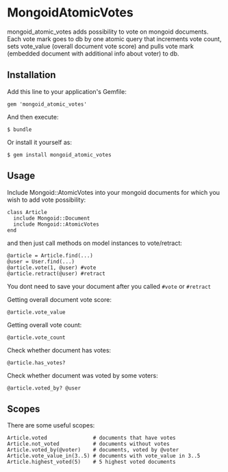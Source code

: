 # MongoidAtomicVotes

mongoid_atomic_votes adds possibility to vote on mongoid documents.
Each vote mark goes to db by one atomic query that increments vote count, sets vote_value (overall document vote score) and pulls vote mark (embedded document with additional info about voter) to db.

## Installation

Add this line to your application's Gemfile:

    gem 'mongoid_atomic_votes'

And then execute:

    $ bundle

Or install it yourself as:

    $ gem install mongoid_atomic_votes

## Usage

Include Mongoid::AtomicVotes into your mongoid documents for which you wish to add vote possibility:

    class Article
      include Mongoid::Document
      include Mongoid::AtomicVotes
    end

and then just call methods on model instances to vote/retract:

    @article = Article.find(...)
    @user = User.find(...)
    @article.vote(1, @user) #vote
    @article.retract(@user) #retract

You dont need to save your document after you called `#vote` or `#retract`

Getting overall document vote score:

    @article.vote_value

Getting overall vote count:

    @article.vote_count

Check whether document has votes:

    @article.has_votes?

Check whether document was voted by some voters:

    @article.voted_by? @user

## Scopes

There are some useful scopes:

    Article.voted               # documents that have votes
    Article.not_voted           # documents without votes
    Article.voted_by(@voter)    # documents, voted by @voter
    Article.vote_value_in(3..5) # documents with vote_value in 3..5
    Article.highest_voted(5)    # 5 highest voted documents
